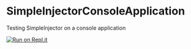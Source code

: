 # SimpleInjectorConsoleApplication
Testing SimpleInjector on a console application

[![Run on Repl.it](https://repl.it/badge/github/wjrivera/SimpleInjectorConsoleApplication)](https://repl.it/github/wjrivera/SimpleInjectorConsoleApplication)
